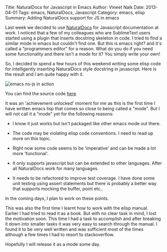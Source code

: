 Title: NaturalDocs for Javascript in Emacs
Author: Vineet Naik
Date: 2013-04-01
Tags: emacs, NaturalDocs, Javascript
Category: emacs, elisp
Summary: Adding NaturalDocs support for JS in emacs

Last week we decided to use [NaturalDocs](http://www.naturaldocs.org/)
for Javascript documentation at work. I noticed that a few of my
colleagues who are SublimeText users started using a plugin that
inserts docstring skeleton in code. I tried to find a similar mode in
emacs but couldn't find one. But this is emacs right? and it's called
a "programmers editor" for a reason. What do you do if you need some
functionality and there isn't a mode for it?  You simply write your
own!

So, I decided to spend a few hours of this weekend writing some elisp
code for intelligently inserting NaturalDocs style docstring in
javascript. Here is the result and I am quite happy with it.

![emacs ns-js in action](theme/images/nd-js-screenshot.gif)

You can find the source code [here](https://github.com/naiquevin/emacs-config/blob/master/naiquevin/nd-js.el)

It was an 'achievement unlocked' moment for me as this is the first
time I have written emacs lisp that comes so close to being called a
"mode". But I will not call it a "mode" yet for the following reasons:

- I know it just works but isn't packaged like other emacs mode out
  there.

- The code may be violating elisp code conventions. I need to read up
  more on this topic.
  
- Right now some code seems to be 'imperative' and can be made a lot
  more 'functional'.
  
- It only supports javascript but can be extended to other
  languages. After all NaturalDocs work for many languages.
  
- It needs to be refactored to improve test coverage. I have done some
  unit testing using assert statements but there is probably a better
  way that supports mocking the buffer, point etc..  
  
In the coming days, I plan to work on these points.

This was also the first time I learnt how to work with the elisp
manual. Earlier I had tried to read it as a book. But with no clear
task in mind, I lost the motivation soon. This time I had a task to
accomplish and after breaking it down into smaller tasks it was very
easy to search through the manual. I found it to be very well written
and was sufficient most of the times although a few times I had to
resort to stackoverflow.

Hopefully I will release it as a mode some day.

